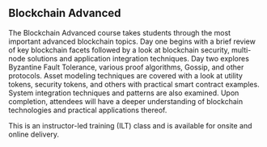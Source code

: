 ## Blockchain Advanced

The Blockchain Advanced course takes students through the most important advanced blockchain topics. Day one begins with a brief review of key blockchain facets followed by a look at blockchain security, multi-node solutions and application integration techniques. Day two explores Byzantine Fault Tolerance, various proof algorithms, Gossip, and other protocols. Asset modeling techniques are covered with a look at utility tokens, security tokens, and others with practical smart contract examples. System integration techniques and patterns are also examined. Upon completion, attendees will have a deeper understanding of blockchain technologies and practical applications thereof.

This is an instructor-led training (ILT) class and is available for onsite and online delivery.
